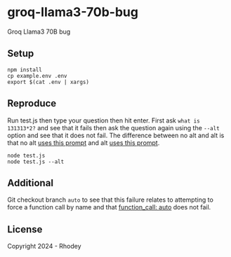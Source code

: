 # groq-llama3-70b-bug
Groq Llama3 70B bug

## Setup
```
npm install
cp example.env .env
export $(cat .env | xargs)
```

## Reproduce
Run test.js then type your question then hit enter. First ask `what is 131313*2?` and see that it fails then ask the question again using the `--alt` option and see that it does not fail. The difference between no alt and alt is that no alt [uses this prompt](https://github.com/rhodey/groq-llama3-70b-bug/blob/8f9065f98ad0cdccf29569f7b6b14534290bf21a/math.js#L5) and alt [uses this prompt](https://github.com/rhodey/groq-llama3-70b-bug/blob/8f9065f98ad0cdccf29569f7b6b14534290bf21a/math.js#L27).
```
node test.js
node test.js --alt
```

## Additional
Git checkout branch `auto` to see that this failure relates to attempting to force a function call by name and that [function_call: auto](https://github.com/rhodey/groq-llama3-70b-bug/blob/auto/test.js#L61) does not fail.

## License
Copyright 2024 - Rhodey
